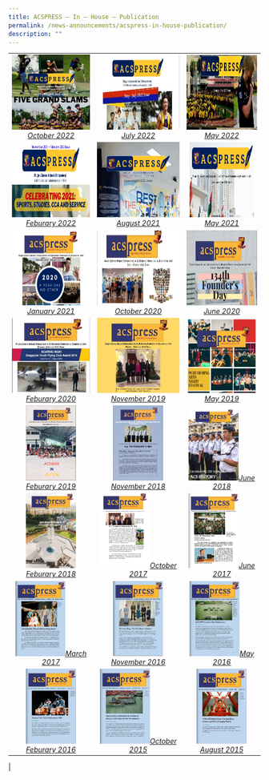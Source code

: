 ```yaml
---
title: ACSPRESS – In – House – Publication
permalink: /news-announcements/acspress-in-house-publication/
description: ""
---
```

|   |   |   |
|:---:|:---:|:---:|
|  <a href="https://sites.acsindep.edu.sg/ACSPRESS/2015%20Aug/"> <img src="/images/Happenings/FINAL-DRAFT-ACSPRESS-OCT 2022.png" style="height:150px;width:600px"><i>October 2022</i></a> |   <a href="https://sites.acsindep.edu.sg/ACSPRESS/2015%20Aug/"> <img src="/images/Happenings/ACS-Press-June-2022.jpg" style="height:150px;width:600px"><i>July 2022</i></a> |   <a href="https://sites.acsindep.edu.sg/ACSPRESS/2015%20Aug/"> <img src="/images/Happenings/ACS-Press-May-2022.jpg" style="height:150px;width:600px"><i>May 2022</i></a> |
| <a href="https://sites.acsindep.edu.sg/ACSPRESS/2015%20Aug/"> <img src="/images/Happenings/ACS-Press-Feb_2022.png" style="height:150px;width:600px"><i>Feburary 2022</i></a>  |  <a href="https://sites.acsindep.edu.sg/ACSPRESS/2015%20Aug/"> <img src="/images/Happenings/ACS-Press-June-August-2021.jpg" style="height:150px;width:600px"><i>August 2021</i></a> |  <a href="https://sites.acsindep.edu.sg/ACSPRESS/2015%20Aug/"> <img src="/images/Happenings/ACSPress-May 2021.jpg" style="height:150px;width:600px"><i>May 2021</i></a> | 
| <a href="https://sites.acsindep.edu.sg/ACSPRESS/2015%20Aug/"> <img src="/images/Happenings/ACSPress-January-2021.png" style="height:150px;width:600px"><i>January 2021</i></a>  |  <a href="https://sites.acsindep.edu.sg/ACSPRESS/2015%20Aug/"> <img src="/images/Happenings/ACS-Press-Oct-2020.jpg" style="height:150px;width:600px"><i>October 2020</i></a> |  <a href="https://sites.acsindep.edu.sg/ACSPRESS/2015%20Aug/"> <img src="/images/Happenings/ACS-Press-June-2020.jpg" style="height:150px;width:600px"><i>June 2020</i></a> |
| <a href="https://sites.acsindep.edu.sg/ACSPRESS/2015%20Aug/"> <img src="/images/Happenings/ACS-Press-jan-feb-2020.jpg" style="height:150px;width:600px"><i>Feburary 2020</i></a>  |  <a href="https://sites.acsindep.edu.sg/ACSPRESS/2015%20Aug/"> <img src="/images/Happenings/ACS-Press-Oct_Nov-2019.jpg" style="height:150px;width:600px"><i>November 2019</i></a> |  <a href="https://sites.acsindep.edu.sg/ACSPRESS/2015%20Aug/"> <img src="/images/Happenings/ACSpress-Term-2-July-2019.jpg" style="height:150px;width:600px"><i>May 2019</i></a> |
| <a href="https://sites.acsindep.edu.sg/ACSPRESS/2015%20Aug/"> <img src="/images/Happenings/ACS-Press-Jan-Feb-2019.png" style="height:150px;width:100px"><i>Feburary 2019</i></a>  |  <a href="https://sites.acsindep.edu.sg/ACSPRESS/2015%20Aug/"> <img src="/images/Happenings/ACS-press-Oct-2018.png" style="height:150px;width:100px"><i>November 2018</i></a> |  <a href="https://sites.acsindep.edu.sg/ACSPRESS/2015%20Aug/"> <img src="/images/Happenings/ACS-Press-May-2018.png" style="height:150px;width:100px"><i>June 2018</i></a> |
| <a href="https://sites.acsindep.edu.sg/ACSPRESS/ACS%20Press%20Feb%20Mar%202018/"> <img src="/images/Happenings/ACSPress-Feb-2018.png" style="height:150px;width:100px"><i>Feburary 2018</i></a>  |  <a href="https://sites.acsindep.edu.sg/ACSPRESS/ACS%20Press%20Oct%20Nov%202017/"> <img src="/images/Happenings/ACSpress-OctNov-2017.jpg" style="height:150px;width:100px"><i>October 2017</i></a> |  <a href="https://sites.acsindep.edu.sg/ACSPRESS/ACSPress%20MayJune%202017/"> <img src="/images/Happenings/ACS-Press-2017-June.jpg" style="height:150px;width:100px"><i>June 2017</i></a> |
| <a href="https://sites.acsindep.edu.sg/ACSPRESS/ACSPress%20March%202017/"> <img src="/images/Happenings/ACS-Press-2017-March.jpg" style="height:150px;width:100px"><i>March 2017</i></a>  |  <a href="https://sites.acsindep.edu.sg/ACSPRESS/ACSPRESS%20Nov%20Issue%202016/"> <img src="/images/Happenings/ACS-Press-2016-Nov.jpg" style="height:150px;width:100px"><i>November 2016</i></a> |  <a href="https://sites.acsindep.edu.sg/ACSPRESS/ACSPRESS%20May%202016/"> <img src="/images/Happenings/ACS-Press-2016-May.jpg" style="height:150px;width:100px"><i>May 2016 </i></a> |
| <a href="https://sites.acsindep.edu.sg/ACSPRESS/ACSPRESS%20FEB%202016/#p=1"> <img src="/images/Happenings/ACS-Press-2016-Feb.jpg" style="height:150px;width:100px"><i>Feburary 2016</i></a>  |  <a href="https://sites.acsindep.edu.sg/ACSPRESS/Oct%202015/"> <img src="/images/Happenings/ACS-Press-2015-Oct.jpg" style="height:150px;width:100px"><i>October 2015</i></a> |  <a href="https://sites.acsindep.edu.sg/ACSPRESS/2015%20Aug/"> <img src="/images/Happenings/ACS-Press-2015-Aug.jpg" style="height:150px;width:100px"><i>August 2015</i></a> |
|